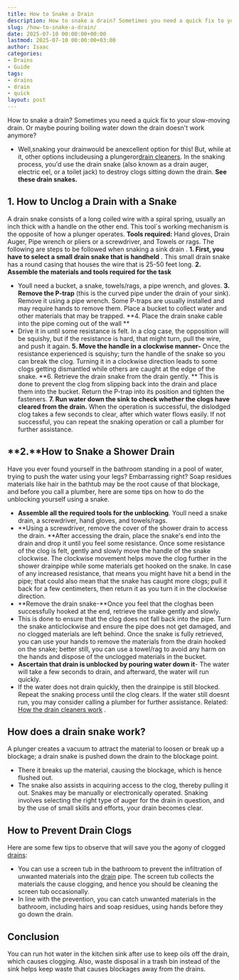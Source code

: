 ```yaml
---
title: How to Snake a Drain
description: How to snake a drain? Sometimes you need a quick fix to your slow-moving drain. Or maybe pouring boiling water down the drain doesn't work anymore? -...
slug: /how-to-snake-a-drain/
date: 2025-07-10 00:00:00+00:00
lastmod: 2025-07-10 00:00:00+03:00
author: Isaac
categories:
- Drains
- Guide
tags:
- drains
- drain
- quick
layout: post
---
```

How to snake a drain? Sometimes you need a quick fix to your slow-moving drain. Or maybe pouring boiling water down the drain doesn't work anymore?
- Well,snaking your drainwould be anexcellent option for this! But, while at it, other options includeusing a plungeror[drain cleaners](https://pestpolicy.com/best-drain-cleaner//).
In the snaking process, you'd use the drain snake (also known as a drain auger, electric eel, or a toilet jack) to destroy clogs sitting down the drain.
**See these drain snakes.**

## **1. How to Unclog a Drain with a Snake**
A
drain snake
consists of a long coiled wire with a spiral spring, usually an inch thick with a handle on the other end. This tool`s working mechanism is the opposite of how a plunger operates.
**Tools required:**
Hand gloves, Drain Auger, Pipe wrench or pliers or a screwdriver, and Towels or rags. The following are steps to be followed when snaking a
sink drain
.
**1. First, you have to select a small drain snake that is handheld**
. This small drain snake has a round casing that houses the wire that is 25-50 feet long.
**2. Assemble the materials and tools required for the task**
- Youll need a bucket, a snake, towels/rags, a pipe wrench, and gloves.
**3. Remove the P-trap**
(this is the curved
pipe under the drain
of your sink). Remove it using a pipe wrench.
Some P-traps are usually installed and may require hands to remove them. Place a bucket to collect water and other materials that may be trapped.
**4. Place the drain snake cable into the pipe coming out of the wall **
- Drive it in until some resistance is felt.
In a clog case, the opposition will be squishy, but if the resistance is hard, that might turn, pull the wire, and push it again.
**5. Move the handle in a clockwise manner-**
Once the resistance experienced is squishy; turn the handle of the snake so you can break the clog.
Turning it in a clockwise direction leads to some clogs getting dismantled while others are caught at the edge of the snake.
**6. Retrieve the drain snake from the drain gently. **
This is done to prevent the clog from slipping back into the drain and place them into the bucket. Return the P-trap into its position and tighten the fasteners.
**7. Run water down the sink to check whether the clogs have cleared from the drain.**
When the operation is successful, the dislodged clog takes a few seconds to clear, after which water flows easily. If not successful, you can repeat the snaking operation or call a plumber for further assistance.
## **2.**How to Snake a Shower Drain
Have you ever found yourself in the bathroom standing in a pool of water, trying to push the water using your legs? Embarrassing right?
Soap residues materials like
hair in the bathtub
may be the root cause of that blockage, and before you call a plumber, here are some tips on how to do the unblocking yourself using a snake.
- **Assemble all the required tools for the unblocking**. Youll need a snake drain, a screwdriver, hand gloves, and towels/rags.
- **Using a screwdriver, remove the cover of the shower drain to access the drain. **After accessing the drain, place the snake's end into the drain and drop it until you feel some resistance.
Once some resistance of the clog is felt, gently and slowly move the handle of the snake clockwise.
The clockwise movement helps move the clog further in the shower drainpipe while some materials get hooked on the snake.
In case of any increased resistance, that means you might have hit a bend in the pipe; that could also mean that the snake has caught more clogs; pull it back for a few centimeters, then return it as you turn it in the clockwise direction.
- **Remove the drain snake-**Once you feel that the cloghas been successfully hooked at the end, retrieve the snake gently and slowly.
- This is done to ensure that the clog does not fall back into the pipe. Turn the snake anticlockwise and ensure the pipe does not get damaged, and no clogged materials are left behind.
Once the snake is fully retrieved, you can use your hands to remove the materials from the drain hooked on the snake; better still, you can use a towel/rag to avoid any harm on the hands and dispose of the unclogged materials in the bucket.
- **Ascertain that drain is unblocked by pouring water down it**- The water will take a few seconds to drain, and afterward, the water will run quickly.
- If the water does not drain quickly, then the drainpipe is still blocked. Repeat the snaking process until the clog clears. If the water still doesnt run, you may consider calling a plumber for further assistance.
Related:
[How the drain cleaners work](https://pestpolicy.com/how-drain-cleaners-work/)
.
## **How does a drain snake work?**
A plunger creates a vacuum to attract the material to loosen or break up a blockage; a drain snake is pushed down the drain to the blockage point.
- There it breaks up the material, causing the blockage, which is hence flushed out.
- The snake also assists in acquiring access to the clog, thereby pulling it out. Snakes may be manually or electronically operated.
Snaking involves selecting the right type of auger for the drain in question, and by the use of small skills and efforts, your drain becomes clear.
## **How to Prevent Drain Clogs**
Here are some few tips to observe that will save you the agony of clogged [drains](https://pestpolicy.com/best-drain-cleaner/):
- You can use a screen tub in the bathroom to prevent the infiltration of unwanted materials into the [drain](https://pestpolicy.com/best-drain-snakes/) pipe. The screen tub collects the materials the cause clogging, and hence you should be cleaning the screen tub occasionally.
- In line with the prevention, you can catch unwanted materials in the bathroom, including hairs and soap residues, using hands before they go down the drain.
## Conclusion
You can run hot water in the kitchen sink after use to keep oils off the drain, which causes clogging.
Also, waste disposal in a trash bin instead of the sink helps keep waste that causes blockages away from the drains.
